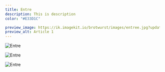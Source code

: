 ```yaml
---
title: Entre
description: This is description
color: "#E33D1C"

preview_image: https://ik.imagekit.io/brotwurst/images/entree.jpg?updatedAt=1756118230148
preview_alt: Article 1
---
```


![Entre](https://ik.imagekit.io/brotwurst/images/entree.jpg?updatedAt=1756118230148)

![Entre](https://ik.imagekit.io/brotwurst/images/labneh-dip.jpg?updatedAt=1756118230148)

![Entre](https://ik.imagekit.io/brotwurst/images/macaroni.jpg?updatedAt=1756118230148)

